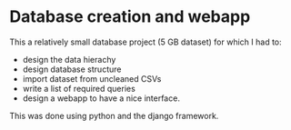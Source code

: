 # Database creation and webapp

This a relatively small database project (5 GB dataset) for which I had to:
  * design the data hierachy
  * design database structure
  * import dataset from uncleaned CSVs
  * write a list of required queries
  * design a webapp to have a nice interface.

This was done using python and the django framework.

